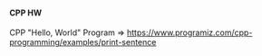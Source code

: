 #### CPP HW

CPP "Hello, World" Program => https://www.programiz.com/cpp-programming/examples/print-sentence
